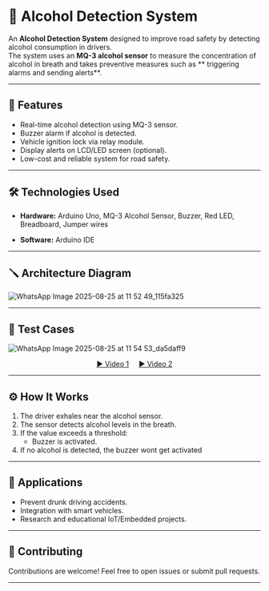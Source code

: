 # 🍺 Alcohol Detection System

An **Alcohol Detection System** designed to improve road safety by detecting alcohol consumption in drivers.  
The system uses an **MQ-3 alcohol sensor** to measure the concentration of alcohol in breath and takes preventive measures such as ** triggering alarms and sending alerts**.

---

## 🚀 Features
- Real-time alcohol detection using MQ-3 sensor.
- Buzzer alarm if alcohol is detected.
- Vehicle ignition lock via relay module.
- Display alerts on LCD/LED screen (optional).
- Low-cost and reliable system for road safety.

---

## 🛠️ Technologies Used
- **Hardware:** Arduino Uno, MQ-3 Alcohol Sensor, Buzzer, Red LED, Breadboard, Jumper wires

- **Software:** Arduino IDE
  
---

## 🪛 Architecture Diagram

![WhatsApp Image 2025-08-25 at 11 52 49_115fa325](https://github.com/user-attachments/assets/0af84f80-fbd4-4edc-a14b-32cd9c7c079c)

---

## 🧪 Test Cases

![WhatsApp Image 2025-08-25 at 11 54 53_da5daff9](https://github.com/user-attachments/assets/9dfd03dc-7c26-4f80-b357-1a2ac6a06924)

<p align="center">
  <a href="https://github.com/user-attachments/assets/b076c23e-7358-4aeb-9407-e5697b70782e">▶️ Video 1</a> &nbsp;&nbsp;&nbsp;
  <a href="https://github.com/user-attachments/assets/e6ad8a84-3daa-4b61-a5e1-b97ed74ebf87">▶️ Video 2</a>
</p>



---


## ⚙️ How It Works
1. The driver exhales near the alcohol sensor.  
2. The sensor detects alcohol levels in the breath.  
3. If the value exceeds a threshold:  
   - Buzzer is activated.    
4. If no alcohol is detected, the buzzer wont get activated

---

## 🎯 Applications
- Prevent drunk driving accidents.  
- Integration with smart vehicles.  
- Research and educational IoT/Embedded projects.  

---

## 🤝 Contributing
Contributions are welcome! Feel free to open issues or submit pull requests.  

---



